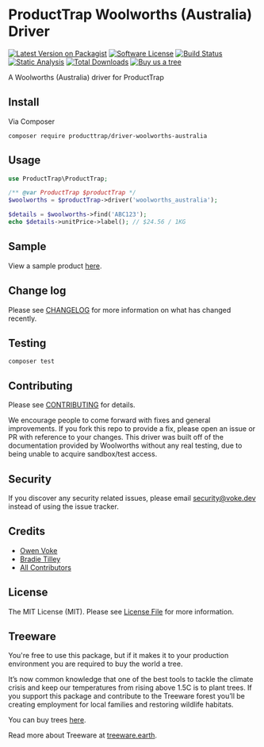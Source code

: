 # ProductTrap Woolworths (Australia) Driver

[![Latest Version on Packagist][ico-version]][link-packagist]
[![Software License][ico-license]](LICENSE.md)
[![Build Status][ico-github-actions]][link-github-actions]
[![Static Analysis][ico-static-analysis]][link-static-analysis]
[![Total Downloads][ico-downloads]][link-downloads]
[![Buy us a tree][ico-treeware-gifting]][link-treeware-gifting]

A Woolworths (Australia) driver for ProductTrap

## Install

Via Composer

```shell
composer require producttrap/driver-woolworths-australia
```

## Usage

```php
use ProductTrap\ProductTrap;

/** @var ProductTrap $productTrap */
$woolworths = $productTrap->driver('woolworths_australia');

$details = $woolworths->find('ABC123');
echo $details->unitPrice->label(); // $24.56 / 1KG
```

## Sample

View a sample product [here][sample-product].

## Change log

Please see [CHANGELOG](CHANGELOG.md) for more information on what has changed recently.

## Testing

```shell
composer test
```

## Contributing

Please see [CONTRIBUTING](.github/CONTRIBUTING.md) for details.

We encourage people to come forward with fixes and general improvements. If you fork this repo to provide a fix, please open an issue or PR with reference to your changes. This driver was built off of the documentation provided by Woolworths without any real testing, due to being unable to acquire sandbox/test access.

## Security

If you discover any security related issues, please email security@voke.dev instead of using the issue tracker.

## Credits

- [Owen Voke][link-author]
- [Bradie Tilley][link-author2]
- [All Contributors][link-contributors]

## License

The MIT License (MIT). Please see [License File](LICENSE.md) for more information.

## Treeware

You're free to use this package, but if it makes it to your production environment you are required to buy the world a tree.

It’s now common knowledge that one of the best tools to tackle the climate crisis and keep our temperatures from rising above 1.5C is to plant trees. If you support this package and contribute to the Treeware forest you’ll be creating employment for local families and restoring wildlife habitats.

You can buy trees [here][link-treeware-gifting].

Read more about Treeware at [treeware.earth][link-treeware].

[ico-version]: https://img.shields.io/packagist/v/producttrap/driver-woolworths.svg?style=flat-square
[ico-license]: https://img.shields.io/badge/license-MIT-brightgreen.svg?style=flat-square
[ico-github-actions]: https://img.shields.io/github/workflow/status/producttrap/driver-woolworths/Tests.svg?style=flat-square
[ico-static-analysis]: https://img.shields.io/github/workflow/status/producttrap/driver-woolworths/Static%20Analysis.svg?style=flat-square&label=Static%20Analysis
[ico-downloads]: https://img.shields.io/packagist/dt/producttrap/driver-woolworths.svg?style=flat-square
[ico-treeware-gifting]: https://img.shields.io/badge/Treeware-%F0%9F%8C%B3-lightgreen?style=flat-square

[link-packagist]: https://packagist.org/packages/producttrap/driver-woolworths
[link-github-actions]: https://github.com/producttrap/driver-woolworths/actions
[link-static-analysis]: https://github.com/producttrap/driver-woolworths/actions/workflows/static.yml
[link-downloads]: https://packagist.org/packages/producttrap/driver-woolworths
[link-treeware]: https://treeware.earth
[link-treeware-gifting]: https://ecologi.com/owenvoke?gift-trees
[link-author]: https://github.com/owenvoke
[link-author2]: https://github.com/bradietilley
[link-contributors]: ../../contributors

[sample-product]: ./docs/SAMPLE_PRODUCT.md
